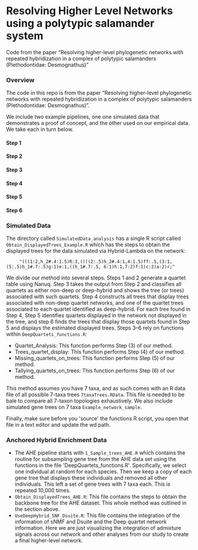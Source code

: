 # Resolving Higher Level Networks using a polytypic salamander system

Code from the paper “Resolving higher-level phylogenetic networks with repeated hybridization in a complex of polytypic salamanders (Plethodontidae: Desmognathus)”

### Overview
The code in this repo is from the paper “Resolving higher-level phylogenetic networks with repeated hybridization in a complex of polytypic salamanders (Plethodontidae: Desmognathus)”.

We include two example pipelines, one one simulated data that demonstrates a proof of concept, and the other used on our empirical data. We take each in turn below. 

#### Step 1

#### Step 2

#### Step 3

#### Step 4

#### Step 5

#### Step 6

### Simulated Data
The directory called `SimulatedData_analysis` has a single R script called `Obtain_DisplayedTrees_Example.R` which has the steps to obtain the displayed trees for the data simulated via Hybrid-Lambda on the network:
```
	 "(((1:2,h_2#.4:1.5)R:3,((((2:.5)h_2#.4:1,4:1.5)ff:.5,(3:1,(5:.5)h_1#.7:.5)g:1)e:1,((h_1#.7:.5, 6:1)h:1,7:2)f:1)c:2)a:2)r;"
```
We divide our method into several steps. Steps 1 and 2 generate a quartet table using Nanuq. Step 3 takes the output from Step 2 and classifies all quartets as either non-deep or deep-hybrid and shows the tree (or trees) associated with such quartets. Step 4 constructs all trees that display trees associated with non-deep quartet networks, and one of the quartet trees associated to each quartet identified as deep-hybrid. For each tree found in Step 4, Step 5 identifies quartets displayed in the network not displayed in the tree, and step 6 finds the trees that display those quartets found in Step 5 and displays the estimated displayed trees. Steps 3–6 rely on functions within `DeepQuartets_functions.R`:
- Quartet_Analysis: This function performs Step (3) of our method. 
- Trees_quartet_display: This function performs Step (4) of our method. 
- Missing_quartets_on_trees: This function performs Step (5) of our method. 
- Tallying_quartets_on_trees: This function performs Step (6) of our method. 

This method assumes you have 7 taxa, and as such comes with an R data file of all possible 7-taxa trees `7taxaTrees.RData`. This file is needed to be bale to compare all 7-taxon topologies exhaustively. We also include simulated gene trees on 7 taxa `Example_network_sample`.

Finally, make sure before you 'source' the functions R script, you open that file in a text editor and update the wd path.

### Anchored Hybrid Enrichment Data
+ The AHE pipeline starts with `1_Sample_trees_AHE.R` which contains the routine for subsampling gene tree from the AHE data set using the functions in the file 'DeepQuartets_functions.R'. Specifically, we select one individual at random for each species. Then we keep a copy of each gene tree that displays these individuals and removed all other individuals. This left a set of gene trees with 7 taxa each. This is repeated 10,000 times.
+ `Obtain_DisplayedTrees_AHE.R`: This file contains the steps to obtain the backbone tree for the AHE dataset. This whole method was outlined in the section above. 
+ `UseDeepHybrid_SNF_Dsuite.R`: This file contains the integration of the information of sNMF and Dsuite and the Deep quartet network information. Here we are just visualizing the integration of admixture signals across our network and other analyses from our study to create a final higher-level network.


